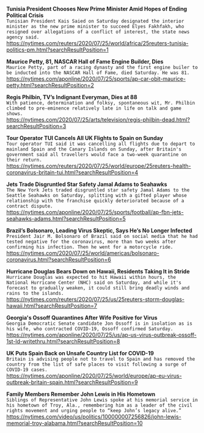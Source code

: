 **Tunisia President Chooses New Prime Minister Amid Hopes of Ending Political Crisis**\
`Tunisian President Kais Saied on Saturday designated the interior minister as the new prime minister to succeed Elyes Fakhfakh, who resigned over allegations of a conflict of interest, the state news agency said.`\
https://nytimes.com/reuters/2020/07/25/world/africa/25reuters-tunisia-politics-pm.html?searchResultPosition=1

**Maurice Petty, 81, NASCAR Hall of Fame Engine Builder, Dies**\
`Maurice Petty, part of a racing dynasty and the first engine builer to be inducted into the NASCAR Hall of Fame, died Saturday. He was 81.`\
https://nytimes.com/aponline/2020/07/25/sports/ap-car-obit-maurice-petty.html?searchResultPosition=2

**Regis Philbin, TV’s Indignant Everyman, Dies at 88**\
`With patience, determination and folksy, spontaneous wit, Mr. Philbin climbed to pre-eminence relatively late in life on talk and game shows.`\
https://nytimes.com/2020/07/25/arts/television/regis-philbin-dead.html?searchResultPosition=3

**Tour Operator TUI Cancels All UK Flights to Spain on Sunday**\
`Tour operator TUI said it was cancelling all flights due to depart to mainland Spain and the Canary Islands on Sunday, after Britain's government said all travellers would face a two-week quarantine on their return.`\
https://nytimes.com/reuters/2020/07/25/world/europe/25reuters-health-coronavirus-britain-tui.html?searchResultPosition=4

**Jets Trade Disgruntled Star Safety Jamal Adams to Seahawks**\
`The New York Jets traded disgruntled star safety Jamal Adams to the Seattle Seahawks on Saturday, splitting with a gifted player whose relationship with the franchise quickly deteriorated because of a contract dispute.`\
https://nytimes.com/aponline/2020/07/25/sports/football/ap-fbn-jets-seahawks-adams.html?searchResultPosition=5

**Brazil’s Bolsonaro, Leading Virus Skeptic, Says He’s No Longer Infected**\
`President Jair M. Bolsonaro of Brazil said on social media that he had tested negative for the coronavirus, more than two weeks after confirming his infection. Then he went for a motorcycle ride.`\
https://nytimes.com/2020/07/25/world/americas/bolsonaro-coronavirus.html?searchResultPosition=6

**Hurricane Douglas Bears Down on Hawaii, Residents Taking It in Stride**\
`Hurricane Douglas was expected to hit Hawaii within hours, the National Hurricane Center (NHC) said on Saturday, and while it's forecast to gradually weaken, it could still bring deadly winds and rains to the islands. `\
https://nytimes.com/reuters/2020/07/25/us/25reuters-storm-douglas-hawaii.html?searchResultPosition=7

**Georgia's Ossoff Quarantines After Wife Positive for Virus**\
`Georgia Democratic Senate candidate Jon Ossoff is in isolation as is his wife, who contracted COVID-19, Ossoff confirmed Saturday.`\
https://nytimes.com/aponline/2020/07/25/us/ap-us-virus-outbreak-ossoff-1st-ld-writethru.html?searchResultPosition=8

**UK Puts Spain Back on Unsafe Country List for COVID-19**\
`Britain is advising people not to travel to Spain and has removed the country from the list of safe places to visit following a surge of COVID-19 cases.`\
https://nytimes.com/aponline/2020/07/25/world/europe/ap-eu-virus-outbreak-britain-spain.html?searchResultPosition=9

**Family Members Remember John Lewis in His Hometown**\
`Siblings of Representative John Lewis spoke at his memorial service in his hometown of Troy, Ala., remembering him as a leader of the civil rights movement and urging people to “keep John’s legacy alive.”`\
https://nytimes.com/video/us/politics/100000007256826/john-lewis-memorial-troy-alabama.html?searchResultPosition=10

